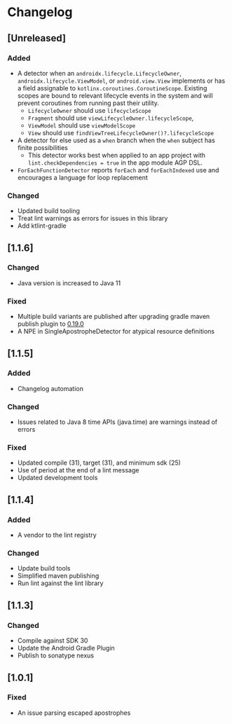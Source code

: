 # Changelog

## [Unreleased]
### Added
- A detector when an `androidx.lifecycle.LifecycleOwner`, `androidx.lifecycle.ViewModel`, or `android.view.View` implements or has a field assignable to `kotlinx.coroutines.CoroutineScope`.
  Existing scopes are bound to relevant lifecycle events in the system and will prevent coroutines from running past their utility.
  - `LifecycleOwner` should use `lifecycleScope`
  - `Fragment` should use `viewLifecycleOwner.lifecycleScope`,
  - `ViewModel` should use `viewModelScope`
  - `View` should use `findViewTreeLifecycleOwner()?.lifecycleScope`
- A detector for else used as a `when` branch when the `when` subject has finite possibilities
  - This detector works best when applied to an app project with `lint.checkDependencies = true` in the app module AGP DSL.
- `ForEachFunctionDetector` reports `forEach` and `forEachIndexed` use and encourages a language for loop replacement

### Changed
- Updated build tooling
- Treat lint warnings as errors for issues in this library
- Add ktlint-gradle

## [1.1.6]
### Changed
- Java version is increased to Java 11

### Fixed
- Multiple build variants are published after upgrading gradle maven publish plugin to [0.19.0](https://github.com/vanniktech/gradle-maven-publish-plugin/blob/master/CHANGELOG.md#version-0190-2022-02-26)
- A NPE in SingleApostropheDetector for atypical resource definitions

## [1.1.5]
### Added
- Changelog automation

### Changed
- Issues related to Java 8 time APIs (java.time) are warnings instead of errors

### Fixed
- Updated compile (31), target (31), and minimum sdk (25)
- Use of period at the end of a lint message
- Updated development tools

## [1.1.4]
### Added
- A vendor to the lint registry

### Changed
- Update build tools
- Simplified maven publishing
- Run lint against the lint library

## [1.1.3]
### Changed
- Compile against SDK 30
- Update the Android Gradle Plugin
- Publish to sonatype nexus

## [1.0.1]
### Fixed
- An issue parsing escaped apostrophes
